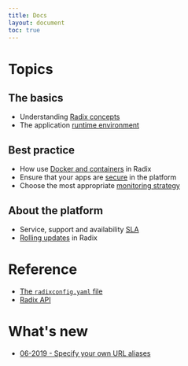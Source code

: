 ```yaml
---
title: Docs
layout: document
toc: true
---
```


# Topics

## The basics

- Understanding [Radix concepts](docs/topic-concepts/)
- The application [runtime environment](docs/topic-runtime-env)

## Best practice

- How use [Docker and containers](docs/topic-docker/) in Radix
- Ensure that your apps are [secure](docs/topic-security/) in the platform
- Choose the most appropriate [monitoring strategy](docs/topic-monitoring/)

## About the platform

- Service, support and availability [SLA](docs/topic-sla/)
- [Rolling updates](docs/topic-rollingupdate/) in Radix

# Reference

- [The `radixconfig.yaml` file](docs/reference-radix-config/)
- [Radix API](docs/reference-radix-api/)

# What's new

- [06-2019 - Specify your own URL aliases](guides/external-alias/)
